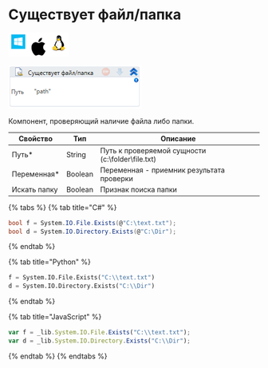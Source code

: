 # Существует файл/папка

![](<../../../.gitbook/assets/image (100) (1) (1) (1) (1) (1) (272).png>)

![](<../../../.gitbook/assets/image (189).png>)

Компонент, проверяющий наличие файла либо папки.

| Свойство     | Тип     | Описание                                         |
| ------------ | ------- | ------------------------------------------------ |
| Путь\*       | String  | Путь к проверяемой сущности (c:\folder\file.txt) |
| Переменная\* | Boolean | Переменная - приемник результата проверки        |
| Искать папку | Boolean | Признак поиска папки                             |

{% tabs %}
{% tab title="C#" %}
```csharp
bool f = System.IO.File.Exists(@"C:\text.txt");
bool d = System.IO.Directory.Exists(@"C:\Dir");
```
{% endtab %}

{% tab title="Python" %}
```python
f = System.IO.File.Exists("C:\\text.txt")
d = System.IO.Directory.Exists("C:\\Dir")
```
{% endtab %}

{% tab title="JavaScript" %}
```javascript
var f = _lib.System.IO.File.Exists("C:\\text.txt");
var d = _lib.System.IO.Directory.Exists("C:\\Dir");
```
{% endtab %}
{% endtabs %}

